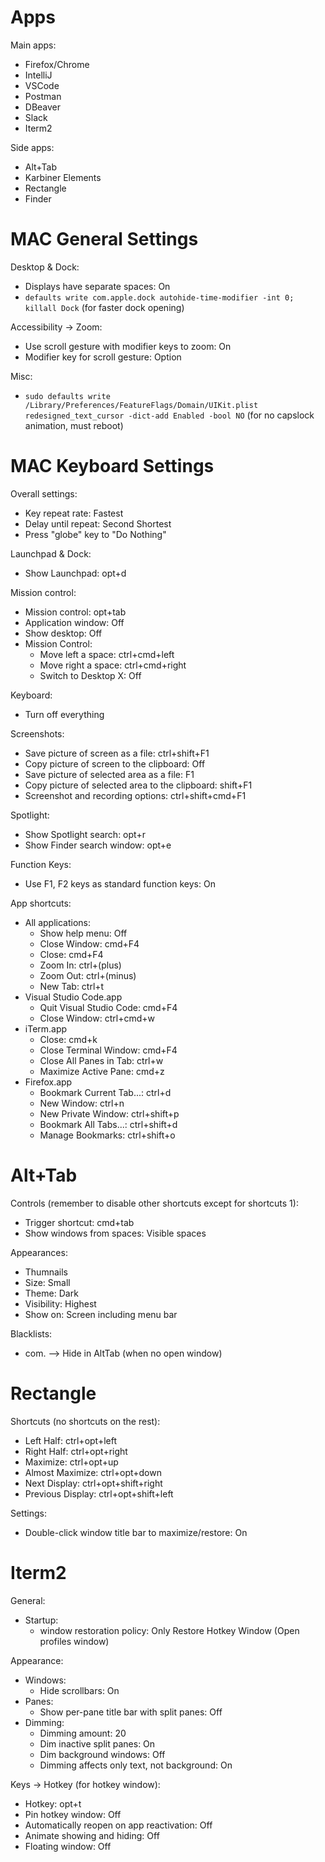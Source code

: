 # Apps

Main apps:
* Firefox/Chrome
* IntelliJ
* VSCode
* Postman
* DBeaver
* Slack
* Iterm2

Side apps:
* Alt+Tab
* Karbiner Elements
* Rectangle
* Finder

# MAC General Settings

Desktop & Dock:
* Displays have separate spaces: On
* `defaults write com.apple.dock autohide-time-modifier -int 0; killall Dock` (for faster dock opening)

Accessibility -> Zoom:
* Use scroll gesture with modifier keys to zoom: On
* Modifier key for scroll gesture: Option

Misc:
* `sudo defaults write /Library/Preferences/FeatureFlags/Domain/UIKit.plist redesigned_text_cursor -dict-add Enabled -bool NO` (for no capslock animation, must reboot)

# MAC Keyboard Settings

Overall settings:
* Key repeat rate: Fastest
* Delay until repeat: Second Shortest
* Press "globe" key to "Do Nothing"

Launchpad & Dock:
* Show Launchpad: opt+d

Mission control:
* Mission control: opt+tab
* Application window: Off
* Show desktop: Off
* Mission Control:
    * Move left a space: ctrl+cmd+left
    * Move right a space: ctrl+cmd+right
    * Switch to Desktop X: Off

Keyboard:
* Turn off everything

Screenshots:
* Save picture of screen as a file: ctrl+shift+F1
* Copy picture of screen to the clipboard: Off
* Save picture of selected area as a file: F1
* Copy picture of selected area to the clipboard: shift+F1
* Screenshot and recording options: ctrl+shift+cmd+F1

Spotlight:
* Show Spotlight search: opt+r
* Show Finder search window: opt+e

Function Keys:
* Use F1, F2 keys as standard function keys: On

App shortcuts:
* All applications:
    * Show help menu: Off
    * Close Window: cmd+F4
    * Close: cmd+F4
    * Zoom In: ctrl+(plus)
    * Zoom Out: ctrl+(minus)
    * New Tab: ctrl+t
* Visual Studio Code.app
    * Quit Visual Studio Code: cmd+F4
    * Close Window: ctrl+cmd+w
* iTerm.app
    * Close: cmd+k
    * Close Terminal Window: cmd+F4
    * Close All Panes in Tab: ctrl+w
    * Maximize Active Pane: cmd+z
* Firefox.app
    * Bookmark Current Tab...: ctrl+d
    * New Window: ctrl+n
    * New Private Window: ctrl+shift+p
    * Bookmark All Tabs...: ctrl+shift+d
    * Manage Bookmarks: ctrl+shift+o

# Alt+Tab

Controls (remember to disable other shortcuts except for shortcuts 1):
* Trigger shortcut: cmd+tab
* Show windows from spaces: Visible spaces

Appearances:
* Thumnails
* Size: Small
* Theme: Dark
* Visibility: Highest
* Show on: Screen including menu bar

Blacklists:
* com. --> Hide in AltTab (when no open window)

# Rectangle

Shortcuts (no shortcuts on the rest):
* Left Half: ctrl+opt+left
* Right Half: ctrl+opt+right
* Maximize: ctrl+opt+up
* Almost Maximize: ctrl+opt+down
* Next Display: ctrl+opt+shift+right
* Previous Display: ctrl+opt+shift+left

Settings:
* Double-click window title bar to maximize/restore: On

# Iterm2

General:
* Startup:
    * window restoration policy: Only Restore Hotkey Window (Open profiles window)

Appearance:
* Windows:
    * Hide scrollbars: On
* Panes:
    * Show per-pane title bar with split panes: Off
* Dimming:
    * Dimming amount: 20
    * Dim inactive split panes: On
    * Dim background windows: Off
    * Dimming affects only text, not background: On

Keys -> Hotkey (for hotkey window):
* Hotkey: opt+t
* Pin hotkey window: Off
* Automatically reopen on app reactivation: Off
* Animate showing and hiding: Off
* Floating window: Off
